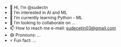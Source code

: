 - 👋 Hi, I’m @sudectn
- 👀 I’m interested in AI and ML
- 🌱 I’m currently learning Python - ML
- 💞️ I’m looking to collaborate on ...
- 📫 How to reach me  e-mail: sudecetin03@gmail.com
- 😄 Pronouns: ...
- ⚡ Fun fact: ...

<!---
sudectn/sudectn is a ✨ special ✨ repository because its `README.md` (this file) appears on your GitHub profile.
You can click the Preview link to take a look at your changes.
--->
